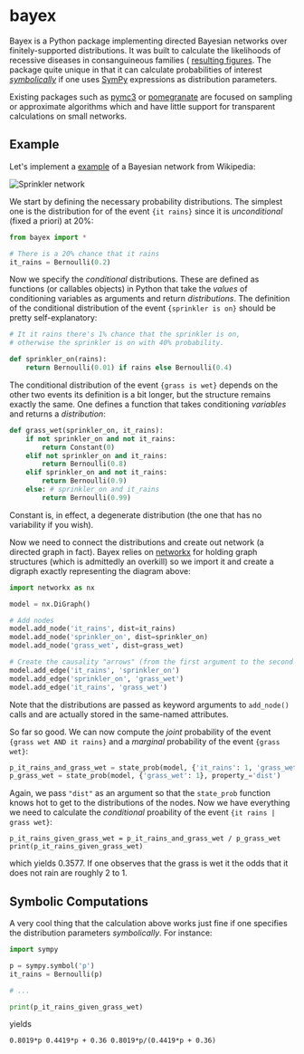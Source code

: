 # bayex

Bayex is a Python package implementing directed Bayesian networks over
finitely-supported distributions. It was built to calculate the
likelihoods of recessive diseases in consanguineous families (
[resulting figures](https://github.com/ilya-kolpakov/bayex/blob/dirty/plots/all.pdf).
The package quite unique in that it can calculate probabilities of
interest [*symbolically*](#symbolic-computations) if one uses [SymPy][sympy]
expressions as distribution parameters.

Existing packages such as [pymc3](https://github.com/pymc-devs/pymc3) or
[pomegranate](https://github.com/jmschrei/pomegranate) are focused on
sampling or approximate algorithms which and have little support for
transparent calculations on small networks.

## Example

Let's implement a [example](https://en.wikipedia.org/wiki/Bayesian_network)
of a Bayesian network from Wikipedia:

![Sprinkler network](https://upload.wikimedia.org/wikipedia/commons/thumb/0/0e/SimpleBayesNet.svg/575px-SimpleBayesNet.svg.png)

We start by defining the necessary probability distributions. The simplest
one is the distribution for of the event `{it rains}` since it is
*unconditional* (fixed a priori) at 20%:

```py
from bayex import *

# There is a 20% chance that it rains
it_rains = Bernoulli(0.2) 
```

Now we specify the *conditional* distributions. These are defined as
functions (or callables objects) in Python that take the *values* of
conditioning variables as arguments and return *distributions*.
The definition of the conditional distribution of
the event `{sprinkler is on}` should be pretty self-explanatory:

```py
# It it rains there's 1% chance that the sprinkler is on,
# otherwise the sprinkler is on with 40% probability.

def sprinkler_on(rains):
    return Bernoulli(0.01) if rains else Bernoulli(0.4)
```

The conditional distribution of the event `{grass is wet}` depends on the
other two events its definition is a bit longer, but the structure
remains exactly the same. One defines a function that takes conditioning
*variables* and returns a *distribution*:
```py
def grass_wet(sprinkler_on, it_rains):
    if not sprinkler_on and not it_rains:
        return Constant(0)
    elif not sprinkler_on and it_rains:
        return Bernoulli(0.8)
    elif sprinkler_on and not it_rains:
        return Bernoulli(0.9)
    else: # sprinkler_on and it_rains
        return Bernoulli(0.99)
```
Constant is, in effect, a degenerate distribution (the one that has
no variability if you wish).

Now we need to connect the distributions and create out network
(a directed graph in fact). Bayex relies on
[networkx](https://networkx.github.io/) for holding graph structures
(which is admittedly an overkill) so we import it and create a digraph
exactly representing the diagram above:

```py
import networkx as nx

model = nx.DiGraph()

# Add nodes
model.add_node('it_rains', dist=it_rains)
model.add_node('sprinkler_on', dist=sprinkler_on)
model.add_node('grass_wet', dist=grass_wet)

# Create the causality "arrows" (from the first argument to the second one)
model.add_edge('it_rains', 'sprinkler_on')
model.add_edge('sprinkler_on', 'grass_wet')
model.add_edge('it_rains', 'grass_wet')
```
Note that the distributions are passed as keyword arguments to `add_node()`
calls and are actually stored in the same-named attributes.

So far so good. We can now compute the *joint* probability of the event
`{grass wet AND it rains}` and a *marginal* probability of the event
`{grass wet}`:
```py
p_it_rains_and_grass_wet = state_prob(model, {'it_rains': 1, 'grass_wet': 1}, property_='dist')
p_grass_wet = state_prob(model, {'grass_wet': 1}, property_='dist')
```
Again, we pass `"dist"` as an argument so that the `state_prob` function
knows hot to get to the distributions of the nodes. Now we have everything
we need to calculate the *conditional* proability of the event
`{it rains | grass wet}`:
```
p_it_rains_given_grass_wet = p_it_rains_and_grass_wet / p_grass_wet
print(p_it_rains_given_grass_wet)
```
which yields 0.3577. If one observes that the grass is wet it the
odds that it does not rain are roughly 2 to 1.

## Symbolic Computations

A very cool thing that the calculation above works just fine if one
specifies the distribution parameters *symbolically*. For instance:

```py
import sympy

p = sympy.symbol('p')
it_rains = Bernoulli(p)

# ... 

print(p_it_rains_given_grass_wet)
```
yields
```
0.8019*p 0.4419*p + 0.36 0.8019*p/(0.4419*p + 0.36)
```





[sympy]: https://www.sympy.org/
[pymc]: https://github.com/pymc-devs/pymc3
[pomegranate]: https://github.com/jmschrei/pomegranate
